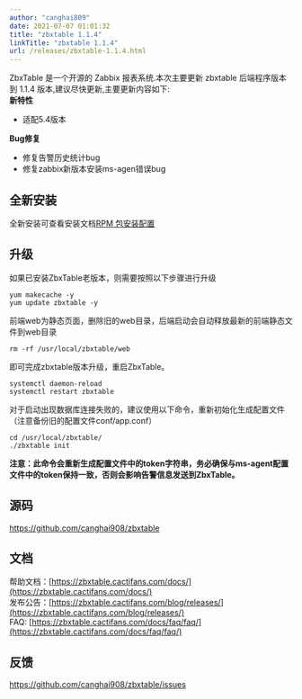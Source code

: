 ```yaml
---
author: "canghai809"
date: 2021-07-07 01:01:32
title: "zbxtable 1.1.4"
linkTitle: "zbxtable 1.1.4"
url: /releases/zbxtable-1.1.4.html
---
```

ZbxTable 是一个开源的 Zabbix 报表系统.本次主要更新 zbxtable 后端程序版本到 1.1.4 版本,建议尽快更新,主要更新内容如下:    
**新特性**
- 适配5.4版本


**Bug修复**

- 修复告警历史统计bug
- 修复zabbix新版本安装ms-agen错误bug

## 全新安装
全新安装可查看安装文档[RPM 包安装配置](https://zbxtable.cactifans.com/docs/install/rpm/)

## 升级

如果已安装ZbxTable老版本，则需要按照以下步骤进行升级
```
yum makecache -y
yum update zbxtable -y
```
前端web为静态页面，删除旧的web目录，后端启动会自动释放最新的前端静态文件到web目录
```
rm -rf /usr/local/zbxtable/web
```
即可完成zbxtable版本升级，重启ZbxTable。
```
systemctl daemon-reload
systemctl restart zbxtable
```
对于启动出现数据库连接失败的，建议使用以下命令，重新初始化生成配置文件（注意备份旧的配置文件conf/app.conf）
```
cd /usr/local/zbxtable/
./zbxtable init
```
**注意：此命令会重新生成配置文件中的token字符串，务必确保与ms-agent配置文件中的token保持一致，否则会影响告警信息发送到ZbxTable。**
## 源码
https://github.com/canghai908/zbxtable

## 文档

帮助文档：[https://zbxtable.cactifans.com/docs/](https://zbxtable.cactifans.com/docs/)      
发布公告：[https://zbxtable.cactifans.com/blog/releases/](https://zbxtable.cactifans.com/blog/releases/)    
FAQ:   [https://zbxtable.cactifans.com/docs/faq/faq/](https://zbxtable.cactifans.com/docs/faq/faq/)

## 反馈
https://github.com/canghai908/zbxtable/issues
